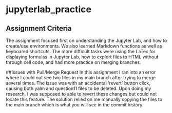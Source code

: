 # jupyterlab_practice

## Assignment Criteria
The assignment focused first on understanding the Jupyter Lab, and how to create/use environments.
We also learned Markdown functions as well as keyboared shortcuts. The more difficult tasks were using the LaTex for displaying formulas in Jupyter Lab, how to explort files to HTML without through cell code, and had more practice on merging branches. 

##Issues with Pull/Merge Request
In this assignment I ran into an error where I could not see two files in my main branch after trying to merge several times. The issue was with an accidental 'revert' button click, causing both yalm and question11 files to be deleted. Upon doing my research, I was supposed to able to revert these changes but could not locate this feature. The solution relied on me manually copying the files to the main branch which is what you will see in the commit history. 
